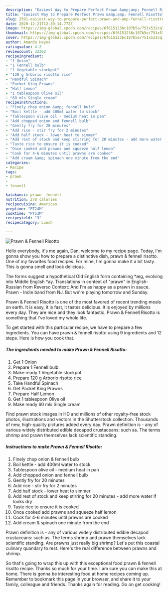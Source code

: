 ```yaml
---
description: "Easiest Way to Prepare Perfect Prawn &amp;amp; Fennell Risotto"
title: "Easiest Way to Prepare Perfect Prawn &amp;amp; Fennell Risotto"
slug: 2591-easiest-way-to-prepare-perfect-prawn-and-amp-fennell-risotto
date: 2020-12-21T12:30:14.772Z
image: https://img-global.cpcdn.com/recipes/6f6151236c187b5e/751x532cq70/prawn-fennell-risotto-recipe-main-photo.jpg
thumbnail: https://img-global.cpcdn.com/recipes/6f6151236c187b5e/751x532cq70/prawn-fennell-risotto-recipe-main-photo.jpg
cover: https://img-global.cpcdn.com/recipes/6f6151236c187b5e/751x532cq70/prawn-fennell-risotto-recipe-main-photo.jpg
author: Amanda Hayes
ratingvalue: 4.2
reviewcount: 32302
recipeingredient:
- "1 Onion"
- "1 Fennell bulb"
- "1 Vegetable stockpot"
- "120 g Arborio risotto rice"
- "Handful Spinach"
- "Packet King Prawns"
- "Half Lemon"
- "1 tablespoon Olive oil"
- "60 mls Single cream"
recipeinstructions:
- "Finely chop onion &amp; fennell bulb"
- "Boil kettle - add 400ml water to stock"
- "Tablespoon olive oil - medium heat in pan"
- "Add chopped onion and fennell bulb"
- "Gently fry for 20 minutes"
- "Add rice - stir fry for 2 minutes"
- "Add half stock - lower heat to simmer"
- "Add rest of stock and keep stirring for 20 minutes - add more water if looks dry"
- "Taste rice to ensure it is cooked"
- "Once cooked add prawns and squeeze half lemon"
- "Cook for 4-6 minutes until prawns are cooked"
- "Add cream &amp; spinach one minute from the end"
categories:
- Recipe
tags:
- prawn
- 
- fennell

katakunci: prawn  fennell 
nutrition: 278 calories
recipecuisine: American
preptime: "PT24M"
cooktime: "PT53M"
recipeyield: "3"
recipecategory: Lunch

---
```



![Prawn &amp; Fennell Risotto](https://img-global.cpcdn.com/recipes/6f6151236c187b5e/751x532cq70/prawn-fennell-risotto-recipe-main-photo.jpg)

Hello everybody, it's me again, Dan, welcome to my recipe page. Today, I'm gonna show you how to prepare a distinctive dish, prawn &amp; fennell risotto. One of my favorites food recipes. For mine, I'm gonna make it a bit tasty. This is gonna smell and look delicious.

The forms suggest a hypothetical Old English form containing *æg, evolving into Middle English *ay. Translations in context of &#34;prawn&#34; in English-Russian from Reverso Context: And I&#39;m as happy as a prawn in sauce. Prawn - Indie band from NJ. But we&#39;re playing tomorrow and Sunday.

Prawn &amp; Fennell Risotto is one of the most favored of recent trending meals on earth. It is easy, it is fast, it tastes delicious. It is enjoyed by millions every day. They are nice and they look fantastic. Prawn &amp; Fennell Risotto is something that I've loved my whole life.


To get started with this particular recipe, we have to prepare a few ingredients. You can have prawn &amp; fennell risotto using 9 ingredients and 12 steps. Here is how you cook that.

<!--inarticleads1-->

##### The ingredients needed to make Prawn &amp; Fennell Risotto:

1. Get 1 Onion
1. Prepare 1 Fennell bulb
1. Make ready 1 Vegetable stockpot
1. Prepare 120 g Arborio risotto rice
1. Take Handful Spinach
1. Get Packet King Prawns
1. Prepare Half Lemon
1. Get 1 tablespoon Olive oil
1. Make ready 60 mls Single cream


Find prawn stock images in HD and millions of other royalty-free stock photos, illustrations and vectors in the Shutterstock collection. Thousands of new, high-quality pictures added every day. Prawn definition is - any of various widely distributed edible decapod crustaceans: such as. The terms shrimp and prawn themselves lack scientific standing. 

<!--inarticleads2-->

##### Instructions to make Prawn &amp; Fennell Risotto:

1. Finely chop onion &amp; fennell bulb
1. Boil kettle - add 400ml water to stock
1. Tablespoon olive oil - medium heat in pan
1. Add chopped onion and fennell bulb
1. Gently fry for 20 minutes
1. Add rice - stir fry for 2 minutes
1. Add half stock - lower heat to simmer
1. Add rest of stock and keep stirring for 20 minutes - add more water if looks dry
1. Taste rice to ensure it is cooked
1. Once cooked add prawns and squeeze half lemon
1. Cook for 4-6 minutes until prawns are cooked
1. Add cream &amp; spinach one minute from the end


Prawn definition is - any of various widely distributed edible decapod crustaceans: such as. The terms shrimp and prawn themselves lack scientific standing. Are prawns just really big shrimp? Let&#39;s put this coastal culinary quandary to rest. Here&#39;s the real difference between prawns and shrimp. 

So that's going to wrap this up with this exceptional food prawn &amp; fennell risotto recipe. Thanks so much for your time. I am sure you can make this at home. There is gonna be interesting food at home recipes coming up. Remember to bookmark this page in your browser, and share it to your family, colleague and friends. Thanks again for reading. Go on get cooking!
